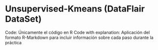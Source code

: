 # Unsupervised-Kmeans (DataFlair DataSet)

Code: Únicamente el código en R
Code with explanation: Aplicación del formato R-Markdown para incluir información sobre cada paso durante la práctica
